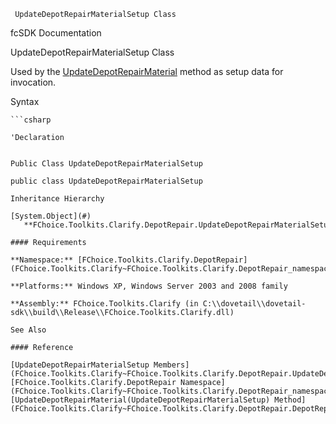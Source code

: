 ﻿     UpdateDepotRepairMaterialSetup Class                                                   

fcSDK Documentation

UpdateDepotRepairMaterialSetup Class

Used by the [UpdateDepotRepairMaterial](FChoice.Toolkits.Clarify~FChoice.Toolkits.Clarify.DepotRepair.DepotRepairToolkit~UpdateDepotRepairMaterial(UpdateDepotRepairMaterialSetup).md) method as setup data for invocation.

Syntax

```vbnet
```csharp

'Declaration
 

Public Class UpdateDepotRepairMaterialSetup 

public class UpdateDepotRepairMaterialSetup 

Inheritance Hierarchy

[System.Object](#)  
   **FChoice.Toolkits.Clarify.DepotRepair.UpdateDepotRepairMaterialSetup**  

#### Requirements

**Namespace:** [FChoice.Toolkits.Clarify.DepotRepair](FChoice.Toolkits.Clarify~FChoice.Toolkits.Clarify.DepotRepair_namespace.md)

**Platforms:** Windows XP, Windows Server 2003 and 2008 family

**Assembly:** FChoice.Toolkits.Clarify (in C:\\dovetail\\dovetail-sdk\\build\\Release\\FChoice.Toolkits.Clarify.dll)

See Also

#### Reference

[UpdateDepotRepairMaterialSetup Members](FChoice.Toolkits.Clarify~FChoice.Toolkits.Clarify.DepotRepair.UpdateDepotRepairMaterialSetup_members.md)  
[FChoice.Toolkits.Clarify.DepotRepair Namespace](FChoice.Toolkits.Clarify~FChoice.Toolkits.Clarify.DepotRepair_namespace.md)  
[UpdateDepotRepairMaterial(UpdateDepotRepairMaterialSetup) Method](FChoice.Toolkits.Clarify~FChoice.Toolkits.Clarify.DepotRepair.DepotRepairToolkit~UpdateDepotRepairMaterial(UpdateDepotRepairMaterialSetup).md)